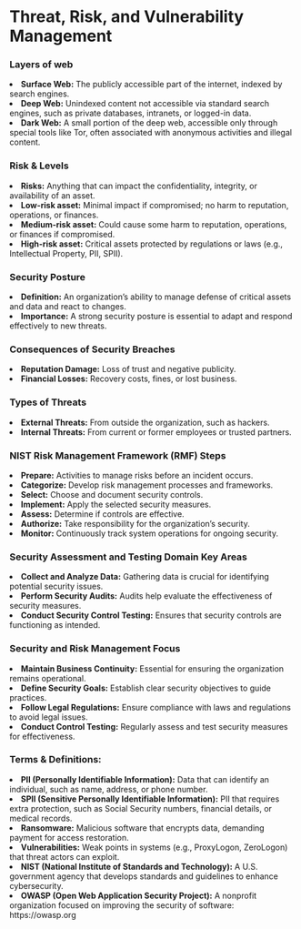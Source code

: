

<h1>Threat, Risk, and Vulnerability Management</h1>
<h3>Layers of web</h3>
<li><strong>Surface Web:</strong> The publicly accessible part of the internet, indexed by search engines.</li>
<li><strong>Deep Web:</strong> Unindexed content not accessible via standard search engines, such as private databases, intranets, or logged-in data.</li>
<li><strong>Dark Web:</strong> A small portion of the deep web, accessible only through special tools like Tor, often associated with anonymous activities and illegal content.</li>
<h3>Risk & Levels</h3>
<li><strong>Risks:</strong> Anything that can impact the confidentiality, integrity, or availability of an asset.</li>
<li><strong>Low-risk asset:</strong> Minimal impact if compromised; no harm to reputation, operations, or finances.</li>
<li><strong>Medium-risk asset:</strong> Could cause some harm to reputation, operations, or finances if compromised.</li>
<li><strong>High-risk asset:</strong> Critical assets protected by regulations or laws (e.g., Intellectual Property, PII, SPII).</li>
<h3>Security Posture</h3>
<li><strong>Definition:</strong> An organization’s ability to manage defense of critical assets and data and react to changes.</li>
<li><strong>Importance:</strong> A strong security posture is essential to adapt and respond effectively to new threats.</li>
<h3>Consequences of Security Breaches</h3>
<li><strong>Reputation Damage:</strong> Loss of trust and negative publicity.</li>
<li><strong>Financial Losses:</strong> Recovery costs, fines, or lost business.</li>
<h3>Types of Threats</h3>
<li><strong>External Threats:</strong> From outside the organization, such as hackers.</li>
<li><strong>Internal Threats:</strong> From current or former employees or trusted partners.</li>
<h3>NIST Risk Management Framework (RMF) Steps</h3>
<li><strong>Prepare:</strong> Activities to manage risks before an incident occurs.</li>
<li><strong>Categorize:</strong> Develop risk management processes and frameworks.</li>
<li><strong>Select:</strong> Choose and document security controls.</li>
<li><strong>Implement:</strong> Apply the selected security measures.</li>
<li><strong>Assess:</strong> Determine if controls are effective.</li>
<li><strong>Authorize:</strong> Take responsibility for the organization’s security.</li>
<li><strong>Monitor:</strong> Continuously track system operations for ongoing security.</li>
<h3>Security Assessment and Testing Domain Key Areas</h3>
<li><strong>Collect and Analyze Data:</strong> Gathering data is crucial for identifying potential security issues.</li>
<li><strong>Perform Security Audits:</strong> Audits help evaluate the effectiveness of security measures.</li>
<li><strong>Conduct Security Control Testing:</strong> Ensures that security controls are functioning as intended.</li>
<h3>Security and Risk Management Focus</h3>
<li><strong>Maintain Business Continuity:</strong> Essential for ensuring the organization remains operational.</li>
<li><strong>Define Security Goals:</strong> Establish clear security objectives to guide practices.</li>
<li><strong>Follow Legal Regulations:</strong> Ensure compliance with laws and regulations to avoid legal issues.</li>
<li><strong>Conduct Control Testing:</strong> Regularly assess and test security measures for effectiveness.</li>
<h3>Terms & Definitions:</h3>
<li><strong>PII (Personally Identifiable Information):</strong> Data that can identify an individual, such as name, address, or phone number.</li>
<li><strong>SPII (Sensitive Personally Identifiable Information):</strong> PII that requires extra protection, such as Social Security numbers, financial details, or medical records.</li>
<li><strong>Ransomware:</strong> Malicious software that encrypts data, demanding payment for access restoration.</li>
<li><strong>Vulnerabilities:</strong> Weak points in systems (e.g., ProxyLogon, ZeroLogon) that threat actors can exploit.</li>
<li><strong>NIST (National Institute of Standards and Technology):</strong> A U.S. government agency that develops standards and guidelines to enhance cybersecurity.</li>
<li><strong>OWASP (Open Web Application Security Project):</strong> A nonprofit organization focused on improving the security of software: https://owasp.org</li>




